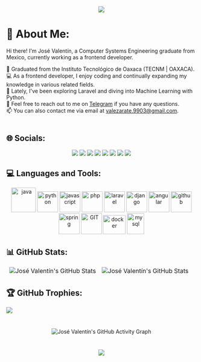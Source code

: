 <!DOCTYPE html>
<html lang="en">
<body>

<!-- Header with Typing Animation -->
<div align="center" style="margin-top: 10px; margin-bottom: 40px;">
  <a href="https://git.io/typing-svg">
    <img src="https://readme-typing-svg.herokuapp.com/?lines=Hello%2C+There!+%F0%9F%91%8B;I%27m+Jos%C3%A9+Valent%C3%ADn....;Nice+to+meet+you%21&center=true&size=30"/>
  </a>
</div>

<!-- About Me Section -->
# 💫 About Me:

  Hi there! I'm José Valentín, a Computer Systems Engineering graduate from Mexico, currently working as a frontend developer.
  
  🔭 Graduated from the Instituto Tecnológico de Oaxaca (TECNM | OAXACA).
  <br>
  💻 As a frontend developer, I enjoy coding and continually expanding my knowledge in various related fields.
  <br>
  🌱 Lately, I've been exploring Laravel and diving into Machine Learning with Python.
  <br>
  💬 Feel free to reach out to me on <a href="https://t.me/JoseVale99" title="telegram">Telegram</a> if you have any questions.
  <br>
  📫 You can also contact me via email at valezarate.9903@gmail.com.
  <br>
  <br>

<!-- Socials Section -->
## 🌐 Socials:

<p align="center">
  <a href="https://discord.gg/JoseVale99"><img src="https://img.shields.io/badge/Discord-%237289DA.svg?logo=discord&logoColor=white" /></a>
  <a href="https://instagram.com/backup_python.dev"><img src="https://img.shields.io/badge/Instagram-%23E4405F.svg?logo=Instagram&logoColor=white" /></a>
  <a href="https://stackoverflow.com/users/16702971"><img src="https://img.shields.io/badge/-Stackoverflow-FE7A16?logo=stack-overflow&logoColor=white" /></a>
  <a href="https://twitter.com/ZarateCarreno"><img src="https://img.shields.io/badge/Twitter-%231DA1F2.svg?logo=Twitter&logoColor=white" /></a>
  <a href="https://t.me/JoseVale99"><img src="https://img.shields.io/badge/Telegram-%232CA5E0.svg?logo=Telegram&logoColor=white" /></a>
  <a href="https://open.spotify.com/user/pepevale9903"><img src="https://img.shields.io/badge/Spotify-%231ED760.svg?logo=Spotify&logoColor=white" /></a>
  <a href="https://www.facebook.com/100084231650990"><img src="https://img.shields.io/badge/Facebook-%231877F2.svg?logo=Facebook&logoColor=white" /></a>
  <a href="#"><img src="https://img.shields.io/badge/GitHub-%23121011.svg?logo=GitHub&logoColor=white" /></a>
</p>

## 💻 Languages and Tools:

<p align="center">
      <img src="https://www.vectorlogo.zone/logos/java/java-icon.svg" alt="java" width="65" height="65"/> 
      <img src="https://www.vectorlogo.zone/logos/python/python-icon.svg" alt="python" width="55" height="55"/>
      <img src="https://www.vectorlogo.zone/logos/javascript/javascript-icon.svg" alt="javascript" width="55" height="55"/>
      <img src="https://www.vectorlogo.zone/logos/php/php-icon.svg" alt="php" width="55" height="55"/>
      <img src="https://www.vectorlogo.zone/logos/laravel/laravel-icon.svg" alt="laravel" width="55" height="55"/>
      <img src="https://www.vectorlogo.zone/logos/djangoproject/djangoproject-icon.svg"alt="django" width="55" height="55"/>
      <img src="https://www.vectorlogo.zone/logos/angular/angular-icon.svg" alt="angular" width="55" height="55"/>
      <img src="https://www.vectorlogo.zone/logos/github/github-icon.svg" alt="github" width="55" height="55"/>
      <img src="https://www.vectorlogo.zone/logos/springio/springio-icon.svg" alt="spring" width="55" height="55"/>
      <img src="https://www.vectorlogo.zone/logos/git-scm/git-scm-icon.svg" alt="GIT" width="55" height="55"/> 
      <img src="https://www.vectorlogo.zone/logos/docker/docker-official.svg" alt="docker" width="60" height="50"/>
      <img src="https://www.vectorlogo.zone/logos/mysql/mysql-icon.svg" alt="mysql" width="45" height="55"/>
</p>

## 📊 GitHub Stats:

<table align="center" cellpadding="0" cellspacing="0">
    <thead>
        <tr style="text-align: center;">
            <td>
            <img src="https://github-readme-stats.vercel.app/api?username=JoseVale99&theme=blue_navy&hide_border=true&include_all_commits=true&count_private=true&show_icons=true" alt="José Valentín's GitHub Stats" />
            </td>
            <td>
            <img src="https://github-readme-streak-stats.herokuapp.com/?user=JoseVale99&theme=blue_navy&hide_border=true" alt="José Valentín's GitHub Stats" />
            </td>
        </tr>        
    </thead>
</table>

<!-- GitHub Trophies Section -->
## 🏆 GitHub Trophies:

![](https://github-profile-trophy.vercel.app/?username=JoseVale99&theme=radical&no-frame=true&no-bg=false&margin-w=4)


<p align="center" style="margin-top: 40px;">
  <img src="https://github-readme-activity-graph.vercel.app/graph?username=JoseVale99&theme=tokyo-night" alt="José Valentín's GitHub Activity Graph" />

<h1 align="center">
  <a href="https://git.io/typing-svg"></a>
    <img src="https://readme-typing-svg.herokuapp.com?lines=Thanks+for+visiting&center=true&size=20"/>
  </a>
</h1>

</body>
</html>
